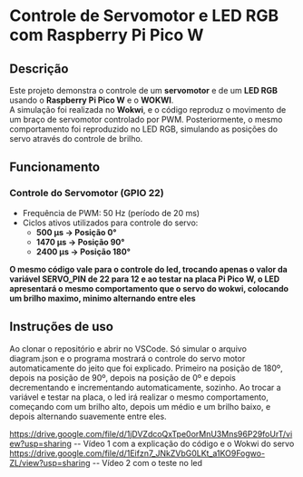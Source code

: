 # Controle de Servomotor e LED RGB com Raspberry Pi Pico W

## Descrição
Este projeto demonstra o controle de um **servomotor** e de um **LED RGB** usando o **Raspberry Pi Pico W** e o **WOKWI**.  
A simulação foi realizada no **Wokwi**, e o código reproduz o movimento de um braço de servomotor controlado por PWM. Posteriormente, o mesmo comportamento foi reproduzido no LED RGB, simulando as posições do servo através do controle de brilho.

## Funcionamento
### Controle do Servomotor (GPIO 22)
- Frequência de PWM: 50 Hz (período de 20 ms)  
- Ciclos ativos utilizados para controle do servo:
  - **500 µs → Posição 0°**
  - **1470 µs → Posição 90°**
  - **2400 µs → Posição 180°**

**O mesmo código vale para o controle do led, trocando apenas o valor da variável SERVO_PIN de 22 para 12 e ao testar na placa Pi Pico W, o LED apresentará o mesmo comportamento que o servo do wokwi, colocando um brilho maximo, minimo alternando entre eles**

## Instruções de uso

Ao clonar o repositório e abrir no VSCode. Só simular o arquivo diagram.json e o programa mostrará o controle do servo motor automaticamente do jeito que foi explicado. Primeiro na posição de 180º, depois na posição de 90º, depois na posição de 0º e depois decrementando
e incrementando automaticamente, sozinho.
Ao trocar a variável e testar na placa, o led irá realizar o mesmo comportamento, começando com um brilho alto, depois um médio e um brilho baixo, e depois alternando suavemente entre eles. 

https://drive.google.com/file/d/1jDVZdcoQxTpe0orMnU3Mns96P29foUrT/view?usp=sharing -- Vídeo 1 com a explicação do código e o Wokwi do servo
https://drive.google.com/file/d/1Eifzn7_JNkZVbG0LKt_a1KO9Fogwo-ZL/view?usp=sharing -- Vídeo 2 com o teste no led
